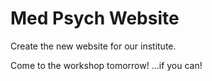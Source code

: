 # Med Psych Website
 Create the new website for our institute.
 
 Come to the workshop tomorrow!   ...if you can!
 

